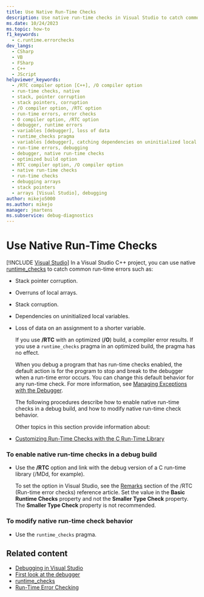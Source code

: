 ```yaml
---
title: Use Native Run-Time Checks
description: Use native run-time checks in Visual Studio to catch common run-time errors, such as stack pointer corruption, overruns of local arrays, and stack corruption.
ms.date: 10/24/2023
ms.topic: how-to
f1_keywords: 
  - c.runtime.errorchecks
dev_langs: 
  - CSharp
  - VB
  - FSharp
  - C++
  - JScript
helpviewer_keywords: 
  - /RTC compiler option [C++], /O compiler option
  - run-time checks, native
  - stack, pointer corruption
  - stack pointers, corruption
  - /O compiler option, /RTC option
  - run-time errors, error checks
  - O compiler option, /RTC option
  - debugger, runtime errors
  - variables [debugger], loss of data
  - runtime_checks pragma
  - variables [debugger], catching dependencies on uninitialized local variables
  - run-time errors, debugging
  - debugger, native run-time checks
  - optimized build option
  - RTC compiler option, /O compiler option
  - native run-time checks
  - run-time checks
  - debugging arrays
  - stack pointers
  - arrays [Visual Studio], debugging
author: mikejo5000
ms.author: mikejo
manager: jmartens
ms.subservice: debug-diagnostics
---
```

# Use Native Run-Time Checks

 [!INCLUDE [Visual Studio](~/includes/applies-to-version/vs-windows-only.md)]
In a Visual Studio C++ project, you can use native [runtime_checks](/cpp/preprocessor/runtime-checks) to catch common run-time errors such as:

- Stack pointer corruption.

- Overruns of local arrays.

- Stack corruption.

- Dependencies on uninitialized local variables.

- Loss of data on an assignment to a shorter variable.

  If you use **/RTC** with an optimized (**/O**) build, a compiler error results. If you use a `runtime_checks` pragma in an optimized build, the pragma has no effect.

  When you debug a program that has run-time checks enabled, the default action is for the program to stop and break to the debugger when a run-time error occurs. You can change this default behavior for any run-time check. For more information, see [Managing Exceptions with the Debugger](../debugger/managing-exceptions-with-the-debugger.md).

  The following procedures describe how to enable native run-time checks in a debug build, and how to modify native run-time check behavior.

  Other topics in this section provide information about:

- [Customizing Run-Time Checks with the C Run-Time Library](../debugger/native-run-time-checks-customization.md)

### To enable native run-time checks in a debug build

- Use the **/RTC** option and link with the debug version of a C run-time library (/MDd, for example).

  To set the option in Visual Studio, see the [Remarks](/cpp/build/reference/rtc-run-time-error-checks#remarks) section of the /RTC (Run-time error checks) reference article. Set the value in the **Basic Runtime Checks** property and not the **Smaller Type Check** property. The **Smaller Type Check** property is not recommended.

### To modify native run-time check behavior

- Use the `runtime_checks` pragma.

## Related content
- [Debugging in Visual Studio](../debugger/index.yml)
- [First look at the debugger](../debugger/debugger-feature-tour.md)
- [runtime_checks](/cpp/preprocessor/runtime-checks)
- [Run-Time Error Checking](/cpp/c-runtime-library/run-time-error-checking)